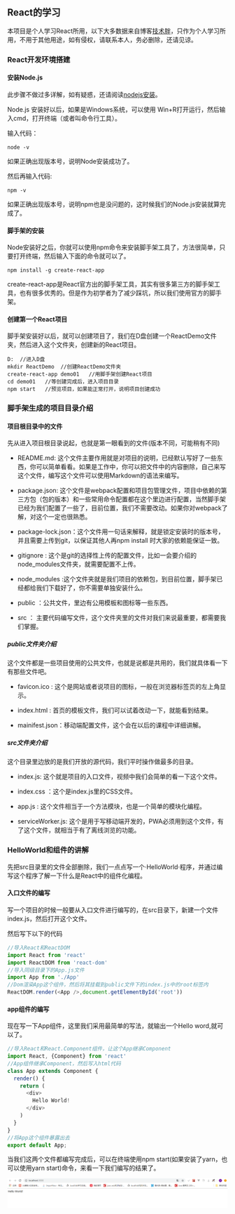 ## React的学习

本项目是个人学习React所用，以下大多数据来自博客[技术胖](https://jspang.com/posts/2019/05/04/new-react-base.html)，只作为个人学习所用，不用于其他用途，如有侵权，请联系本人，务必删除，还请见谅。

### React开发环境搭建

#### 安装Node.js

此步骤不做过多详解，如有疑惑，还请阅读[nodejs安装](https://www.runoob.com/nodejs/nodejs-install-setup.html)。

Node.js 安装好以后，如果是Windows系统，可以使用 Win+R打开运行，然后输入cmd，打开终端（或者叫命令行工具）。

输入代码：

```linux
node -v
```

如果正确出现版本号，说明Node安装成功了。

然后再输入代码:

```linux
npm -v
```

如果正确出现版本号，说明npm也是没问题的，这时候我们的Node.js安装就算完成了。

#### 脚手架的安装

Node安装好之后，你就可以使用npm命令来安装脚手架工具了，方法很简单，只要打开终端，然后输入下面的命令就可以了。

```linux
npm install -g create-react-app
```

create-react-app是React官方出的脚手架工具，其实有很多第三方的脚手架工具，也有很多优秀的。但是作为初学者为了减少踩坑，所以我们使用官方的脚手架。

#### 创建第一个React项目

脚手架安装好以后，就可以创建项目了，我们在D盘创建一个ReactDemo文件夹，然后进入这个文件夹，创建新的React项目。

```linux
D:  //进入D盘
mkdir ReactDemo  //创建ReactDemo文件夹
create-react-app demo01   //用脚手架创建React项目
cd demo01   //等创建完成后，进入项目目录
npm start   //预览项目，如果能正常打开，说明项目创建成功
```

### 脚手架生成的项目目录介绍

#### 项目根目录中的文件

先从进入项目根目录说起，也就是第一眼看到的文件(版本不同，可能稍有不同)

- README.md: 这个文件主要作用就是对项目的说明，已经默认写好了一些东西，你可以简单看看。如果是工作中，你可以把文件中的内容删除，自己来写这个文件，编写这个文件可以使用Markdown的语法来编写。

- package.json: 这个文件是webpack配置和项目包管理文件，项目中依赖的第三方包（包的版本）和一些常用命令配置都在这个里边进行配置，当然脚手架已经为我们配置了一些了，目前位置，我们不需要改动。如果你对webpack了解，对这个一定也很熟悉。

- package-lock.json：这个文件用一句话来解释，就是锁定安装时的版本号，并且需要上传到git，以保证其他人再npm install 时大家的依赖能保证一致。

- gitignore : 这个是git的选择性上传的配置文件，比如一会要介绍的node_modules文件夹，就需要配置不上传。

- node_modules :这个文件夹就是我们项目的依赖包，到目前位置，脚手架已经都给我们下载好了，你不需要单独安装什么。

- public ：公共文件，里边有公用模板和图标等一些东西。

- src ： 主要代码编写文件，这个文件夹里的文件对我们来说最重要，都需要我们掌握。

##### public文件夹介绍

这个文件都是一些项目使用的公共文件，也就是说都是共用的，我们就具体看一下有那些文件吧。

- favicon.ico : 这个是网站或者说项目的图标，一般在浏览器标签页的左上角显示。

- index.html : 首页的模板文件，我们可以试着改动一下，就能看到结果。

- mainifest.json：移动端配置文件，这个会在以后的课程中详细讲解。

##### src文件夹介绍

这个目录里边放的是我们开放的源代码，我们平时操作做最多的目录。

- index.js: 这个就是项目的入口文件，视频中我们会简单的看一下这个文件。

- index.css ：这个是index.js里的CSS文件。

- app.js : 这个文件相当于一个方法模块，也是一个简单的模块化编程。

- serviceWorker.js: 这个是用于写移动端开发的，PWA必须用到这个文件，有了这个文件，就相当于有了离线浏览的功能。

### HelloWorld和组件的讲解

先把src目录里的文件全部删除，我们一点点写一个·HelloWorld·程序，并通过编写这个程序了解一下什么是React中的组件化编程。

#### 入口文件的编写

写一个项目的时候一般要从入口文件进行编写的，在src目录下，新建一个文件index.js，然后打开这个文件。

然后写下以下的代码

```javaScript
//导入React和ReactDOM
import React from 'react'
import ReactDOM from 'react-dom'
//导入同级目录下的App.js文件
import App from './App'
//Dom渲染App这个组件，然后将其挂载到public文件下的index.js中的root标签内
ReactDOM.render(<App />,document.getElementById('root'))
```

#### app组件的编写

现在写一下App组件，这里我们采用最简单的写法，就输出一个Hello word,就可以了。

```javaScript
//导入React和React.Component组件，让这个App继承Component
import React, {Component} from 'react'
//App组件继承Component，然后写入html代码
class App extends Component {
  render() {
    return (
      <div>
        Hello World!
      </div>
    )
  }
}
//将App这个组件暴露出去
export default App;
```

当我们这两个文件都编写完成后，可以在终端使用npm start(如果安装了yarn，也可以使用yarn start)命令，来看一下我们编写的结果了。

![hello Word](https://github.com/ning4256/React-study/blob/master/images/img1.png)